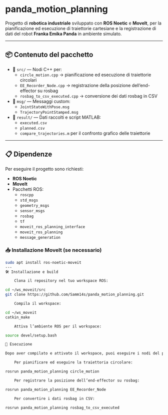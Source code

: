 # panda_motion_planning

Progetto di **robotica industriale** sviluppato con **ROS Noetic** e **MoveIt**, per la pianificazione ed esecuzione di traiettorie cartesiane e la registrazione di dati del robot **Franka Emika Panda** in ambiente simulato.

---

## 📦 Contenuto del pacchetto

- 📁 `src/` — Nodi C++ per:
  - `circle_motion.cpp` → pianificazione ed esecuzione di traiettorie circolari
  - `EE_Recorder_Node.cpp` → registrazione della posizione dell’end-effector su rosbag
  - `rosbag_to_csv_executed.cpp` → conversione dei dati rosbag in CSV
- 📁 `msg/` — Messaggi custom:
  - `JointStateWithPose.msg`
  - `TrajectoryPointStamped.msg`
- 📁 `result/` — Dati raccolti e script MATLAB:
  - `executed.csv`
  - `planned.csv`
  - `compare_trajectories.m` per il confronto grafico delle traiettorie

---

## 📋 Dipendenze

Per eseguire il progetto sono richiesti:

- **ROS Noetic**
- **MoveIt**
- Pacchetti ROS:
  - `roscpp`
  - `std_msgs`
  - `geometry_msgs`
  - `sensor_msgs`
  - `rosbag`
  - `tf`
  - `moveit_ros_planning_interface`
  - `moveit_ros_planning`
  - `message_generation`

### 📥 Installazione MoveIt (se necessario)

```bash
sudo apt install ros-noetic-moveit
---
🛠️ Installazione e build

    Clona il repository nel tuo workspace ROS:

cd ~/ws_moveit/src
git clone https://github.com/Samm14s/panda_motion_planning.git

    Compila il workspace:

cd ~/ws_moveit
catkin_make

    Attiva l’ambiente ROS per il workspace:

source devel/setup.bash

🚀 Esecuzione

Dopo aver compilato e attivato il workspace, puoi eseguire i nodi del pacchetto:

    Per pianificare ed eseguire la traiettoria circolare:

rosrun panda_motion_planning circle_motion

    Per registrare la posizione dell’end-effector su rosbag:

rosrun panda_motion_planning EE_Recorder_Node

    Per convertire i dati rosbag in CSV:

rosrun panda_motion_planning rosbag_to_csv_executed
